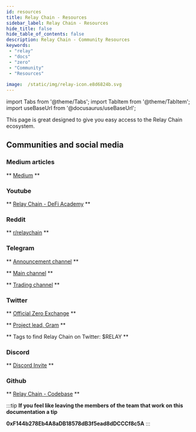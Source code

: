 ```yaml
---
id: resources 
title: Relay Chain - Resources
sidebar_label: Relay Chain - Resources 
hide_title: false
hide_table_of_contents: false
description: Relay Chain - Community Resources
keywords: 
 - "relay"
 - "docs"
 - "zero"
 - "Community"
 - "Resources"
 
image:  /static/img/relay-icon.e8d6824b.svg
---
```

import Tabs from '@theme/Tabs';
import TabItem from '@theme/TabItem';
import useBaseUrl from '@docusaurus/useBaseUrl';

This page is great designed to give you easy access to the Relay Chain ecosystem.

## Communities and social media

### Medium articles
** [Medium](https://medium.com/@OfficialZeroDex) **

### Youtube
** [Relay Chain - DeFi Academy](https://www.youtube.com/playlist?list=PLUrP9cz-3kCehfLJRhulrizJQ_4cOcpy4) **

### Reddit
** [r/relaychain](https://www.reddit.com/r/relaychain/) **

### Telegram
** [Announcement channel](https://t.me/relaychainannouncements) **

** [Main channel](https://t.me/relaychaincommunity) **

** [Trading channel](https://t.me/RelayTrading) **


### Twitter
** [Official Zero Exchange](https://twitter.com/OfficialZeroDEX) **

** [Project lead, Gram](https://twitter.com/GramCustodian) **
 
** Tags to find Relay Chain on Twitter: $RELAY **

### Discord
** [Discord Invite](https://discord.com/invite/XtZTNVTX5T) **

### Github
** [Relay Chain - Codebase](https://github.com/relaychain/) **


<!--truncate-->
:::tip
**If you feel like leaving the members of the team that work on this documentation a tip**

**0xF144b278Eb4A8aDB18578dB3f5ead8dDCCCf8c5A**
:::